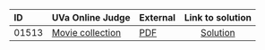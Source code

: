 | ID | UVa Online Judge | External | Link to solution |
|:---|:---|:---|:---:|
| 01513 | [Movie collection](http://uva.onlinejudge.org/index.php?option=com_onlinejudge&Itemid=8&category=24&page=show_problem&problem=4259) | [PDF](https://onlinejudge.org/external/15/1513.pdf) | [Solution](https%3A//github.com/versenyi98/programming-contests/tree/master/UVa%20Online%20Judge/01513%2520-%2520Movie%2520collection)|
